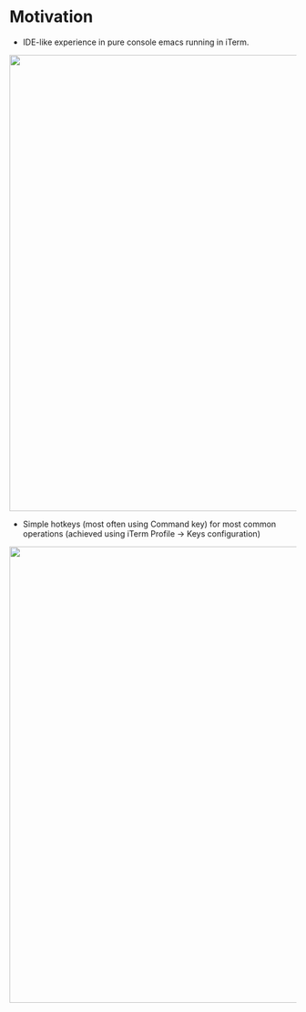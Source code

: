 # Motivation

- IDE-like experience in pure console emacs running in iTerm. 

<img src="https://user-images.githubusercontent.com/4033391/138499800-a07a44d2-4b8d-4536-b816-23dcc27ddffe.png" width="800">

- Simple hotkeys (most often using Command key) for most common operations (achieved using iTerm Profile -> Keys configuration)

<img src="https://user-images.githubusercontent.com/4033391/138500021-4ca47455-0261-4076-a901-06a619eba7a8.png" width="800">

